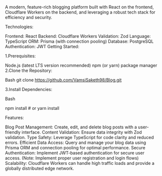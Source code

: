 A modern, feature-rich blogging platform built with React on the frontend, Cloudflare Workers on the backend, and leveraging a robust tech stack for efficiency and security.

Technologies:

Frontend: React
Backend: Cloudflare Workers
Validation: Zod
Language: TypeScript
ORM: Prisma (with connection pooling)
Database: PostgreSQL
Authentication: JWT
Getting Started:

1.Prerequisites:

Node.js (latest LTS version recommended)
npm (or yarn) package manager
2.Clone the Repository:

Bash
git clone https://github.com/VamsiSaketh98/Blog.git

3.Install Dependencies:

Bash

npm install  # or yarn install



Features:

Blog Post Management: Create, edit, and delete blog posts with a user-friendly interface.
Content Validation: Ensure data integrity with Zod validation.
Type Safety: Leverage TypeScript for code clarity and reduced errors.
Efficient Data Access: Query and manage your blog data using Prisma ORM and connection pooling for optimal performance.
Secure Authentication: Implement JWT-based authentication for secure user access. (Note: Implement proper user registration and login flows)
Scalability: Cloudflare Workers can handle high traffic loads and provide a globally distributed edge network.

